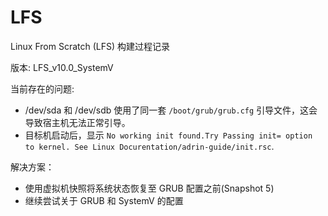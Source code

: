 # LFS

Linux From Scratch (LFS) 构建过程记录

版本: LFS_v10.0_SystemV

当前存在的问题:
* /dev/sda 和 /dev/sdb 使用了同一套 `/boot/grub/grub.cfg` 引导文件，这会导致宿主机无法正常引导。
* 目标机启动后，显示 `No working init found.Try Passing init= option to kernel. See Linux Docurentation/adrin-guide/init.rsc`.

解决方案：
* 使用虚拟机快照将系统状态恢复至 GRUB 配置之前(Snapshot 5)
* 继续尝试关于 GRUB 和 SystemV 的配置
